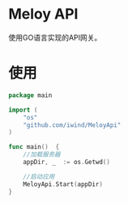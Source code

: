 # Meloy API
使用GO语言实现的API网关。

# 使用
~~~go
package main

import (
	"os"
	"github.com/iwind/MeloyApi"
)

func main()  {
	//加载服务器
	appDir, _  := os.Getwd()

	//启动应用
	MeloyApi.Start(appDir)
}
~~~